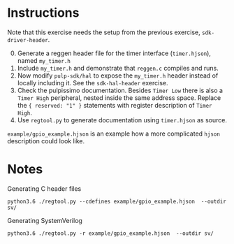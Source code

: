 # Instructions
Note that this exercise needs the setup from the previous exercise,
`sdk-driver-header`.

0. Generate a reggen header file for the timer interface (`timer.hjson`), named `my_timer.h`
1. Include `my_timer.h` and demonstrate that `reggen.c` compiles and runs.
2. Now modify `pulp-sdk/hal` to expose the `my_timer.h` header instead of
   locally including it. See the `sdk-hal-header` exercise.
3. Check the pulpissimo documentation. Besides `Timer Low` there is also a
   `Timer High` peripheral, nested inside the same address space. Replace the `{
   reserved: "1" }` statements with register description of `Timer High`.
4. Use `regtool.py` to generate documentation using `timer.hjson` as source.

`example/gpio_example.hjson` is an example how a more complicated `hjson` description
could look like.

# Notes
Generating C header files

```
python3.6 ./regtool.py --cdefines example/gpio_example.hjson  --outdir sv/
```

Generating SystemVerilog
```
python3.6 ./regtool.py -r example/gpio_example.hjson  --outdir sv/
```
